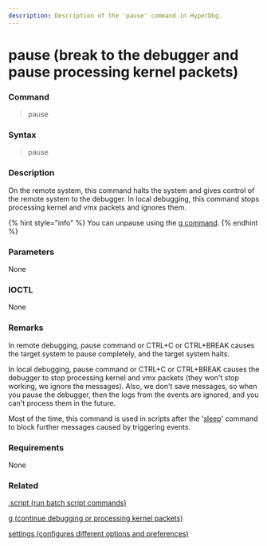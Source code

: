 ```yaml
---
description: Description of the 'pause' command in HyperDbg.
---
```


# pause (break to the debugger and pause processing kernel packets)

### Command

> pause

### Syntax

> pause

### Description

On the remote system, this command halts the system and gives control of the remote system to the debugger. In local debugging, this command stops processing kernel and vmx packets and ignores them.

{% hint style="info" %}
You can unpause using the [g command](https://docs.hyperdbg.org/commands/debugging-commands/g).
{% endhint %}

### Parameters

None

### IOCTL

None

### Remarks

In remote debugging, pause command or CTRL+C or CTRL+BREAK causes the target system to pause completely, and the target system halts.

In local debugging, pause command or CTRL+C or CTRL+BREAK causes the debugger to stop processing kernel and vmx packets (they won't stop working, we ignore the messages). Also, we don't save messages, so when you pause the debugger, then the logs from the events are ignored, and you can't process them in the future.

Most of the time, this command is used in scripts after the '[sleep](https://docs.hyperdbg.org/commands/debugging-commands/sleep)' command to block further messages caused by triggering events.

### Requirements

None

### Related

[.script (run batch script commands)](https://docs.hyperdbg.org/commands/meta-commands/.script)

[g (continue debugging or processing kernel packets)](https://docs.hyperdbg.org/commands/debugging-commands/g)

[settings (configures different options and preferences)](https://docs.hyperdbg.org/commands/debugging-commands/settings)

